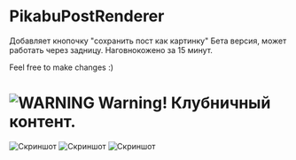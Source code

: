 # PikabuPostRenderer
Добавляет кнопочку "сохранить пост как картинку"
Бета версия, может работать через задницу.
Наговнокожено за 15 минут.

Feel free to make changes :)


![WARNING](http://cs5.pikabu.ru/images/previews_comm/2015-12_3/1449848307129924074.jpg)
Warning! Клубничный контент.
======


![Скриншот](http://cs5.pikabu.ru/images/big_size_comm/2015-12_3/1449848088246755055.png)
![Скриншот](http://cs5.pikabu.ru/images/big_size_comm/2015-12_3/1449848087190441565.png)
![Скриншот](http://cs5.pikabu.ru/images/big_size_comm/2015-12_3/1449848089359039283.png)
